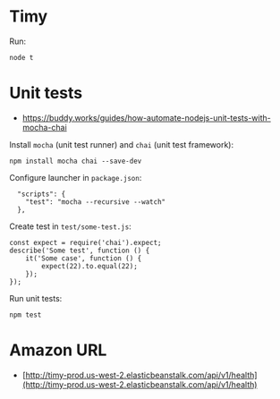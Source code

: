 # Timy

Run:

```
node t
```

# Unit tests

- https://buddy.works/guides/how-automate-nodejs-unit-tests-with-mocha-chai

Install `mocha` (unit test runner) and `chai` (unit test framework):
```
npm install mocha chai --save-dev
```

Configure launcher in `package.json`:
```
  "scripts": {
    "test": "mocha --recursive --watch"
  },
```

Create test in `test/some-test.js`:
```
const expect = require('chai').expect;
describe('Some test', function () {
    it('Some case', function () {
        expect(22).to.equal(22);
    });
});
```

Run unit tests:

```
npm test
```

# Amazon URL

- [http://timy-prod.us-west-2.elasticbeanstalk.com/api/v1/health](http://timy-prod.us-west-2.elasticbeanstalk.com/api/v1/health)
